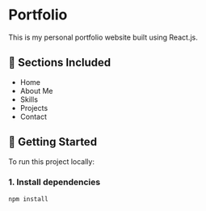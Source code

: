#  Portfolio

This is my personal portfolio website built using React.js.

## 🧠 Sections Included

- Home
- About Me
- Skills
- Projects
- Contact

## 🚀 Getting Started

To run this project locally:

### 1. Install dependencies

```bash
npm install